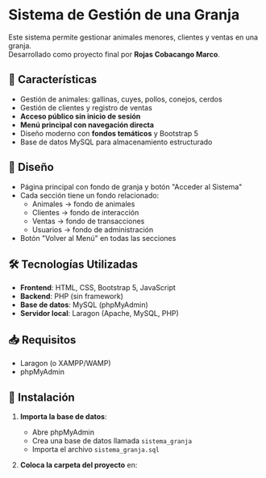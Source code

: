 # Sistema de Gestión de una Granja

Este sistema permite gestionar animales menores, clientes y ventas en una granja.  
Desarrollado como proyecto final por **Rojas Cobacango Marco**.

## 🌾 Características

- Gestión de animales: gallinas, cuyes, pollos, conejos, cerdos
- Gestión de clientes y registro de ventas
- **Acceso público sin inicio de sesión**
- **Menú principal con navegación directa**
- Diseño moderno con **fondos temáticos** y Bootstrap 5
- Base de datos MySQL para almacenamiento estructurado

## 🎨 Diseño

- Página principal con fondo de granja y botón "Acceder al Sistema"
- Cada sección tiene un fondo relacionado:
  - Animales → fondo de animales
  - Clientes → fondo de interacción
  - Ventas → fondo de transacciones
  - Usuarios → fondo de administración
- Botón "Volver al Menú" en todas las secciones

## 🛠️ Tecnologías Utilizadas

- **Frontend**: HTML, CSS, Bootstrap 5, JavaScript
- **Backend**: PHP (sin framework)
- **Base de datos**: MySQL (phpMyAdmin)
- **Servidor local**: Laragon (Apache, MySQL, PHP)

## 📥 Requisitos

- Laragon (o XAMPP/WAMP)
- phpMyAdmin

## 🚀 Instalación

1. **Importa la base de datos**:
   - Abre phpMyAdmin
   - Crea una base de datos llamada `sistema_granja`
   - Importa el archivo `sistema_granja.sql`

2. **Coloca la carpeta del proyecto** en:
